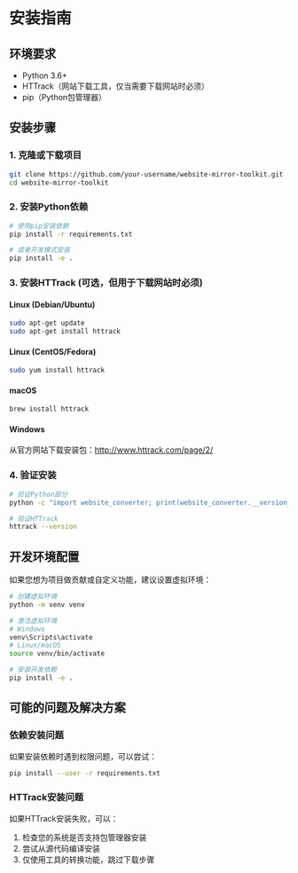 # 安装指南

## 环境要求

- Python 3.6+
- HTTrack（网站下载工具，仅当需要下载网站时必须）
- pip（Python包管理器）

## 安装步骤

### 1. 克隆或下载项目

```bash
git clone https://github.com/your-username/website-mirror-toolkit.git
cd website-mirror-toolkit
```

### 2. 安装Python依赖

```bash
# 使用pip安装依赖
pip install -r requirements.txt

# 或者开发模式安装
pip install -e .
```

### 3. 安装HTTrack (可选，但用于下载网站时必须)

#### Linux (Debian/Ubuntu)

```bash
sudo apt-get update
sudo apt-get install httrack
```

#### Linux (CentOS/Fedora)

```bash
sudo yum install httrack
```

#### macOS

```bash
brew install httrack
```

#### Windows

从官方网站下载安装包：<http://www.httrack.com/page/2/>

### 4. 验证安装

```bash
# 验证Python部分
python -c "import website_converter; print(website_converter.__version__)"

# 验证HTTrack
httrack --version
```

## 开发环境配置

如果您想为项目做贡献或自定义功能，建议设置虚拟环境：

```bash
# 创建虚拟环境
python -m venv venv

# 激活虚拟环境
# Windows
venv\Scripts\activate
# Linux/macOS
source venv/bin/activate

# 安装开发依赖
pip install -e .
```

## 可能的问题及解决方案

### 依赖安装问题

如果安装依赖时遇到权限问题，可以尝试：

```bash
pip install --user -r requirements.txt
```

### HTTrack安装问题

如果HTTrack安装失败，可以：

1. 检查您的系统是否支持包管理器安装
2. 尝试从源代码编译安装
3. 仅使用工具的转换功能，跳过下载步骤
